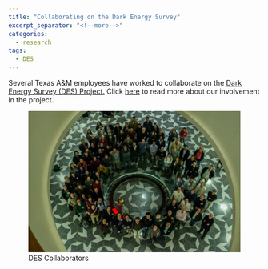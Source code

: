 ```yaml
---
title: "Collaborating on the Dark Energy Survey"
excerpt_separator: "<!--more-->"
categories:
  - research
tags:
  - DES
---
```

Several Texas A&M employees have worked to collaborate on the [Dark Energy Survey (DES) Project.](https://www.darkenergysurvey.org/) Click [here](/instruments/des/) to read more about our involvement in the project.

<figure>
	<a href="" target="_blank"><img src="/assets/posts/DESCollab.jpg" /></a>
	<figcaption>DES Collaborators</figcaption>
</figure>